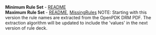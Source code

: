 **Minimum Rule Set** - [README](README_minimal.md)  
**Maximum Rule Set** - [README](README_maximal.md), [MissingRules](MissingRules_maximal.md)
NOTE: Starting with this version the rule names are extracted from the OpenPDK DRM PDF.
The extraction algorithm will be updated to include the 'values' in the next version of rule deck.
